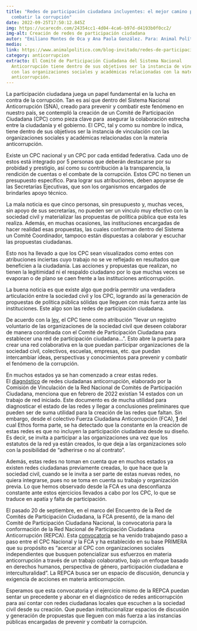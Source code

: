 ```yaml
---
title: "Redes de participación ciudadana incluyentes: el mejor camino para
  combatir la corrupción"
date: 2022-09-25T17:50:12.845Z
img: https://ucarecdn.com/24354cc1-4d04-4ca6-b97d-d4193b0f0cc2/
img-alt: Creación de redes de participación ciudadana
autor: "Emiliano Montes de Oca y Ana Paola González. Para: Animal Político"
medio: .
link: https://www.animalpolitico.com/blog-invitado/redes-de-participacion-ciudadana-incluyentes-para-combatir-la-corrupcion/
category: anticorrupcion
extracto: El Comité de Participación Ciudadana del Sistema Nacional
  Anticorrupción tiene dentro de sus objetivos ser la instancia de vinculación
  con las organizaciones sociales y académicas relacionadas con la materia
  anticorrupción.
---
```

La participación ciudadana juega un papel fundamental en la lucha en contra de la corrupción. Tan es así que dentro del Sistema Nacional Anticorrupción (SNA), creado para prevenir y combatir este fenómeno en nuestro país, se contempló la creación de un Comité de Participación Ciudadana (CPC) como pieza clave para  asegurar la colaboración estrecha entre la ciudadanía y el gobierno. El CPC, tal y como su nombre lo indica, tiene dentro de sus objetivos ser la instancia de vinculación con las organizaciones sociales y académicas relacionadas con la materia anticorrupción.

Existe un CPC nacional y un CPC por cada entidad federativa. Cada uno de estos está integrado por 5 personas que deberán destacarse por su probidad y prestigio, así como su contribución a la transparencia, la rendición de cuentas o el combate de la corrupción. Estos CPC no tienen un presupuesto específico. Para lograr sus atribuciones, deben apoyarse de las Secretarías Ejecutivas, que son los organismos encargados de brindarles apoyo técnico.

La mala noticia es que cinco personas, sin presupuesto y, muchas veces, sin apoyo de sus secretarías, no pueden ser un vínculo muy efectivo con la sociedad civil y materializar las propuestas de política pública que esta les realiza. Además, en muchas ocasiones, las instituciones encargadas de hacer realidad esas propuestas, las cuales conforman dentro del Sistema un Comité Coordinador, tampoco están dispuestas a colaborar y escuchar las propuestas ciudadanas.

Esto nos ha llevado a que los CPC sean visualizados como entes con atribuciones inciertas cuyo trabajo no se ve reflejado en resultados que beneficien a la ciudadanía. Las acciones y propuestas que realizan, no tienen la legitimidad ni el respaldo ciudadano por lo que muchas veces se evaporan o de plano se caen frente a las instituciones anticorrupción.

La buena noticia es que existe algo que podría permitir una verdadera articulación entre la sociedad civil y los CPC, logrando así la generación de propuestas de política pública sólidas que lleguen con más fuerza ante las instituciones. Este algo son las redes de participación ciudadana.

De acuerdo con la [ley](https://www.diputados.gob.mx/LeyesBiblio/pdf/LGSNA_200521.pdf), el CPC tiene como atribución “llevar un registro voluntario de las organizaciones de la sociedad civil que deseen colaborar de manera coordinada con el Comité de Participación Ciudadana para establecer una red de participación ciudadana…”. Esto abre la puerta para crear una red colaborativa en la que puedan participar organizaciones de la sociedad civil, colectivos, escuelas, empresas, etc. que puedan intercambiar ideas, perspectivas y conocimientos para prevenir y combatir el fenómeno de la corrupción.

En muchos estados ya se han comenzado a crear estas redes. El [diagnóstico](https://drive.google.com/file/d/1R9kNojr9JbFqPy_Dat_9r-MUZUKuTXwt/view) de redes ciudadanas anticorrupción, elaborado por la Comisión de Vinculación de la Red Nacional de Comités de Participación Ciudadana, menciona que en febrero de 2022 existían 14 estados con un trabajo de red iniciado. Este documento es de mucha utilidad para diagnosticar el estado de las redes y llegar a conclusiones preliminares que pueden ser de suma utilidad para la creación de las redes que faltan. Sin embargo, desde el colectivo Fuerza Ciudadana Anticorrupción (FCA), **[1](https://www.animalpolitico.com/blog-invitado/redes-de-participacion-ciudadana-incluyentes-para-combatir-la-corrupcion/#_ftn1)** del cual Ethos forma parte, se ha detectado que la constante en la creación de estas redes es que no incluyen la participación ciudadana desde su diseño. Es decir, se invita a participar a las organizaciones una vez que los estatutos de la red ya están creados, lo que deja a las organizaciones solo con la posibilidad de “adherirse o no al contrato”.

Además, estas redes no toman en cuenta que en muchos estados ya existen redes ciudadanas previamente creadas, lo que hace que la sociedad civil, cuando se le invita a ser parte de estas nuevas redes, no quiera integrarse, pues no se toma en cuenta su trabajo y organización previa. Lo que hemos observado desde la FCA es una desconfianza constante ante estos ejercicios llevados a cabo por los CPC, lo que se traduce en apatía y falta de participación.

El pasado 20 de septiembre, en el marco del Encuentro de la Red de Comités de Participación Ciudadana, la FCA presentó, de la mano del Comité de Participación Ciudadana Nacional, la convocatoria para la conformación de la Red Nacional de Participación Ciudadana Anticorrupción (REPCA). Esta [convocatoria](https://cpc.org.mx/convocatoriadelared-2/) se ha venido trabajando paso a paso entre el CPC Nacional y la FCA y ha establecido en su base PRIMERA que su propósito es “acercar al CPC con organizaciones sociales independientes que busquen potencializar sus esfuerzos en materia anticorrupción a través de un trabajo colaborativo, bajo un enfoque basado en derechos humanos, perspectiva de género, participación ciudadana e interculturalidad”. La REPCA busca ser un espacio de discusión, denuncia y exigencia de acciones en materia anticorrupción.

Esperamos que esta convocatoria y el ejercicio mismo de la REPCA puedan sentar un precedente y abonar en el diagnóstico de redes anticorrupción para así contar con redes ciudadanas locales que escuchen a la sociedad civil desde su creación. Que puedan institucionalizar espacios de discusión y generación de propuestas que lleguen con más fuerza a las instancias públicas encargadas de prevenir y combatir la corrupción.